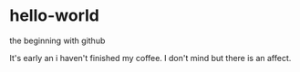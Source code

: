 # hello-world
the beginning with github

It's early an i haven't finished my coffee. I don't mind but there is an affect.

